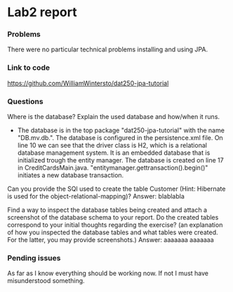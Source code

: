 # Lab2 report

### Problems
There were no particular technical problems installing and using JPA.

### Link to code
https://github.com/WilliamWintersto/dat250-jpa-tutorial

### Questions

Where is the database? Explain the used database and how/when it runs.
- The database is in the top package "dat250-jpa-tutorial" with the name "DB.mv.db.". The database is configured in the persistence.xml file.
On line 10 we can see that the driver class is H2, which is a relational database management system. It is an embedded database that is initialized trough the entity manager.
The database is created on line 17 in CreditCardsMain.java. "entitymanager.gettransaction().begin()" initiates a new database transaction.

Can you provide the SQl used to create the table Customer (Hint: Hibernate is used for the object-relational-mapping)?
Answer: blablabla

Find a way to inspect the database tables being created and attach a screenshot of the database schema to your report. Do the created tables correspond to your initial thoughts regarding the exercise? (an explanation of how you inspected the database tables and what tables were created. For the latter, you may provide screenshots.)
Answer: aaaaaaa
        aaaaaaa

### Pending issues
As far as I know everything should be working now.
If not I must have misunderstood something.
